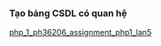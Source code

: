 ### Tạo bảng CSDL có quan hệ

[php_1_ph36206_assignment_php1_lan5](./php_1_ph36206_assignment_php1_lan5.sql)